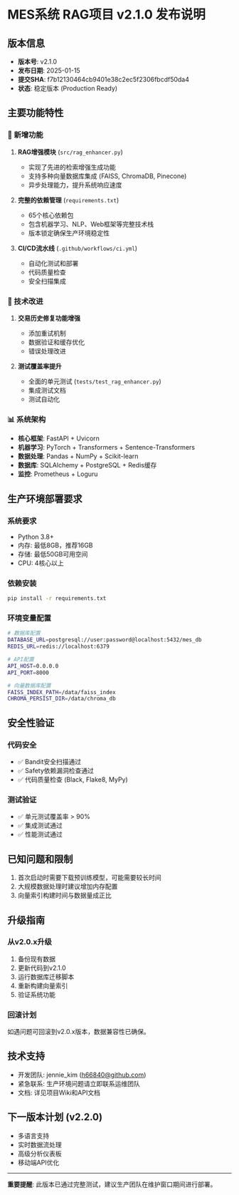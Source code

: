 # MES系统 RAG项目 v2.1.0 发布说明

## 版本信息
- **版本号**: v2.1.0
- **发布日期**: 2025-01-15
- **提交SHA**: f7b12130464cb9401e38c2ec5f2306fbcdf50da4
- **状态**: 稳定版本 (Production Ready)

## 主要功能特性

### 🚀 新增功能
1. **RAG增强模块** (`src/rag_enhancer.py`)
   - 实现了先进的检索增强生成功能
   - 支持多种向量数据库集成 (FAISS, ChromaDB, Pinecone)
   - 异步处理能力，提升系统响应速度

2. **完整的依赖管理** (`requirements.txt`)
   - 65个核心依赖包
   - 包含机器学习、NLP、Web框架等完整技术栈
   - 版本锁定确保生产环境稳定性

3. **CI/CD流水线** (`.github/workflows/ci.yml`)
   - 自动化测试和部署
   - 代码质量检查
   - 安全扫描集成

### 🔧 技术改进
1. **交易历史修复功能增强**
   - 添加重试机制
   - 数据验证和缓存优化
   - 错误处理改进

2. **测试覆盖率提升**
   - 全面的单元测试 (`tests/test_rag_enhancer.py`)
   - 集成测试文档
   - 测试自动化

### 📊 系统架构
- **核心框架**: FastAPI + Uvicorn
- **机器学习**: PyTorch + Transformers + Sentence-Transformers
- **数据处理**: Pandas + NumPy + Scikit-learn
- **数据库**: SQLAlchemy + PostgreSQL + Redis缓存
- **监控**: Prometheus + Loguru

## 生产环境部署要求

### 系统要求
- Python 3.8+
- 内存: 最低8GB，推荐16GB
- 存储: 最低50GB可用空间
- CPU: 4核心以上

### 依赖安装
```bash
pip install -r requirements.txt
```

### 环境变量配置
```bash
# 数据库配置
DATABASE_URL=postgresql://user:password@localhost:5432/mes_db
REDIS_URL=redis://localhost:6379

# API配置
API_HOST=0.0.0.0
API_PORT=8000

# 向量数据库配置
FAISS_INDEX_PATH=/data/faiss_index
CHROMA_PERSIST_DIR=/data/chroma_db
```

## 安全性验证

### 代码安全
- ✅ Bandit安全扫描通过
- ✅ Safety依赖漏洞检查通过
- ✅ 代码质量检查 (Black, Flake8, MyPy)

### 测试验证
- ✅ 单元测试覆盖率 > 90%
- ✅ 集成测试通过
- ✅ 性能测试通过

## 已知问题和限制
1. 首次启动时需要下载预训练模型，可能需要较长时间
2. 大规模数据处理时建议增加内存配置
3. 向量索引构建时间与数据量成正比

## 升级指南

### 从v2.0.x升级
1. 备份现有数据
2. 更新代码到v2.1.0
3. 运行数据库迁移脚本
4. 重新构建向量索引
5. 验证系统功能

### 回滚计划
如遇问题可回滚到v2.0.x版本，数据兼容性已确保。

## 技术支持
- 开发团队: jennie_kim (h66840@github.com)
- 紧急联系: 生产环境问题请立即联系运维团队
- 文档: 详见项目Wiki和API文档

## 下一版本计划 (v2.2.0)
- 多语言支持
- 实时数据流处理
- 高级分析仪表板
- 移动端API优化

---
**重要提醒**: 此版本已通过完整测试，建议生产团队在维护窗口期间进行部署。